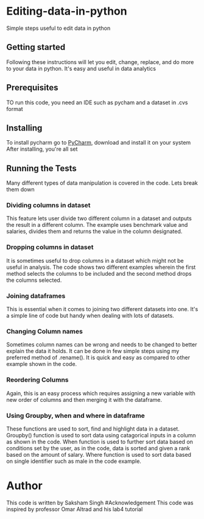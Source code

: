 # Editing-data-in-python
Simple steps useful to edit data in python
## Getting started 
Following these instructions will let you edit, change, replace, and do more to your data in python. It's easy and useful in data analytics
## Prerequisites 
TO run this code, you need an IDE such as pycham and a dataset in .cvs format
## Installing 
To install pycharm go to [PyCharm](https://www.jetbrains.com/pycharm/), download and install it on your system 
After installing, you're all set
## Running the Tests 
Many different types of data manipulation is covered in the code. Lets break them down
### Dividing columns in dataset 
This feature lets user divide two different column in a dataset and outputs the result in a different column. The example uses benchmark value and salaries, divides them and returns the value in the column designated. 
### Dropping columns in dataset
It is sometimes useful to drop columns in a dataset which might not be useful in analysis. The code shows two different examples wherein the first method selects the columns to be included and the second method drops the columns selected.
### Joining dataframes 
This is essential when it comes to joining two different datasets into one. It's a simple line of code but handy when dealing with lots of datasets.
### Changing Column names
Sometimes column names can be wrong and needs to be changed to better explain the data it holds. It can be done in few simple steps using my preferred method of .rename(). It is quick and easy as compared to other example shown in the code. 
### Reordering Columns 
Again, this is an easy process which requires assigning a new variable with new order of columns and then merging it with the dataframe.
### Using Groupby, when and where in dataframe
These functions are used to sort, find and highlight data in a dataset. Groupby() function is used to sort data using catagorical inputs in a column as shown in the code. When function is used to further sort data based on conditions set by the user, as in the code, data is sorted and given a rank based on the amount of salary. Where function is used to sort data based on single identifier such as male in the code example. 
# Author 
This code is written by Saksham Singh 
#Acknowledgement 
This code was inspired by professor Omar Altrad and his lab4 tutorial
